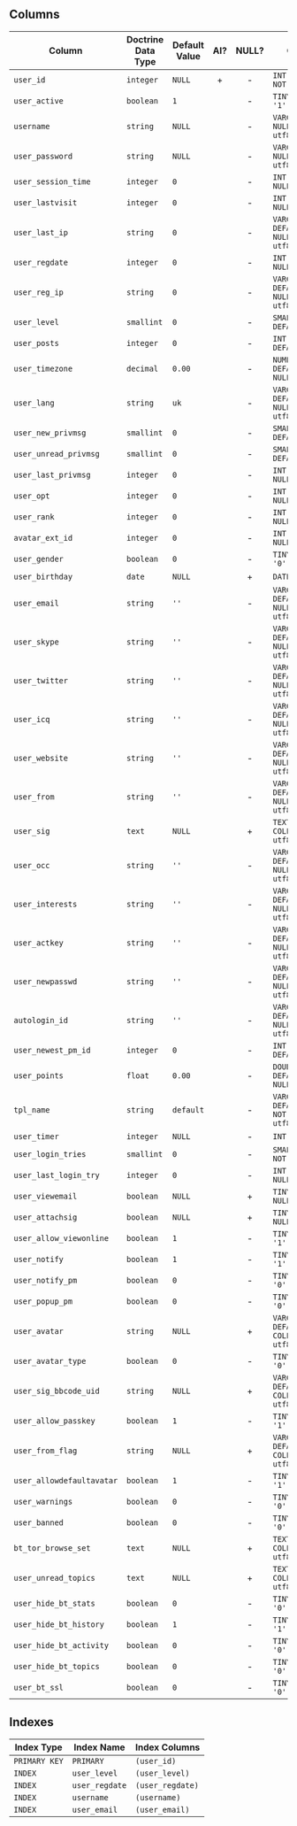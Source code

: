 ## Columns

| Column | Doctrine Data Type | Default Value | AI? | NULL? | Column DDL |
| ------ | ------------------ | ------------- | :-: | :---: | ---------- |
| `user_id` | `integer` | `NULL` | + | - | `INT AUTO_INCREMENT NOT NULL` |
| `user_active` | `boolean` | `1` |  | - | `TINYINT(1) DEFAULT '1' NOT NULL` |
| `username` | `string` | `NULL` |  | - | `VARCHAR(25) NOT NULL COLLATE utf8mb4_unicode_ci` |
| `user_password` | `string` | `NULL` |  | - | `VARCHAR(60) NOT NULL COLLATE utf8mb4_bin` |
| `user_session_time` | `integer` | `0` |  | - | `INT DEFAULT 0 NOT NULL` |
| `user_lastvisit` | `integer` | `0` |  | - | `INT DEFAULT 0 NOT NULL` |
| `user_last_ip` | `string` | `0` |  | - | `VARCHAR(42) DEFAULT '0' NOT NULL COLLATE utf8mb4_bin` |
| `user_regdate` | `integer` | `0` |  | - | `INT DEFAULT 0 NOT NULL` |
| `user_reg_ip` | `string` | `0` |  | - | `VARCHAR(42) DEFAULT '0' NOT NULL COLLATE utf8mb4_bin` |
| `user_level` | `smallint` | `0` |  | - | `SMALLINT UNSIGNED DEFAULT 0 NOT NULL` |
| `user_posts` | `integer` | `0` |  | - | `INT UNSIGNED DEFAULT 0 NOT NULL` |
| `user_timezone` | `decimal` | `0.00` |  | - | `NUMERIC(5, 2) DEFAULT '0.00' NOT NULL` |
| `user_lang` | `string` | `uk` |  | - | `VARCHAR(255) DEFAULT 'uk' NOT NULL COLLATE utf8mb4_unicode_ci` |
| `user_new_privmsg` | `smallint` | `0` |  | - | `SMALLINT UNSIGNED DEFAULT 0 NOT NULL` |
| `user_unread_privmsg` | `smallint` | `0` |  | - | `SMALLINT UNSIGNED DEFAULT 0 NOT NULL` |
| `user_last_privmsg` | `integer` | `0` |  | - | `INT DEFAULT 0 NOT NULL` |
| `user_opt` | `integer` | `0` |  | - | `INT DEFAULT 0 NOT NULL` |
| `user_rank` | `integer` | `0` |  | - | `INT DEFAULT 0 NOT NULL` |
| `avatar_ext_id` | `integer` | `0` |  | - | `INT DEFAULT 0 NOT NULL` |
| `user_gender` | `boolean` | `0` |  | - | `TINYINT(1) DEFAULT '0' NOT NULL` |
| `user_birthday` | `date` | `NULL` |  | + | `DATE DEFAULT NULL` |
| `user_email` | `string` | `''` |  | - | `VARCHAR(255) DEFAULT '' NOT NULL COLLATE utf8mb4_unicode_ci` |
| `user_skype` | `string` | `''` |  | - | `VARCHAR(32) DEFAULT '' NOT NULL COLLATE utf8mb4_unicode_ci` |
| `user_twitter` | `string` | `''` |  | - | `VARCHAR(15) DEFAULT '' NOT NULL COLLATE utf8mb4_unicode_ci` |
| `user_icq` | `string` | `''` |  | - | `VARCHAR(15) DEFAULT '' NOT NULL COLLATE utf8mb4_unicode_ci` |
| `user_website` | `string` | `''` |  | - | `VARCHAR(100) DEFAULT '' NOT NULL COLLATE utf8mb4_unicode_ci` |
| `user_from` | `string` | `''` |  | - | `VARCHAR(100) DEFAULT '' NOT NULL COLLATE utf8mb4_unicode_ci` |
| `user_sig` | `text` | `NULL` |  | + | `TEXT DEFAULT NULL COLLATE utf8mb4_unicode_ci` |
| `user_occ` | `string` | `''` |  | - | `VARCHAR(100) DEFAULT '' NOT NULL COLLATE utf8mb4_unicode_ci` |
| `user_interests` | `string` | `''` |  | - | `VARCHAR(255) DEFAULT '' NOT NULL COLLATE utf8mb4_unicode_ci` |
| `user_actkey` | `string` | `''` |  | - | `VARCHAR(32) DEFAULT '' NOT NULL COLLATE utf8mb4_bin` |
| `user_newpasswd` | `string` | `''` |  | - | `VARCHAR(60) DEFAULT '' NOT NULL COLLATE utf8mb4_bin` |
| `autologin_id` | `string` | `''` |  | - | `VARCHAR(12) DEFAULT '' NOT NULL COLLATE utf8mb4_bin` |
| `user_newest_pm_id` | `integer` | `0` |  | - | `INT UNSIGNED DEFAULT 0 NOT NULL` |
| `user_points` | `float` | `0.00` |  | - | `DOUBLE PRECISION DEFAULT '0.00' NOT NULL` |
| `tpl_name` | `string` | `default` |  | - | `VARCHAR(255) DEFAULT 'default' NOT NULL COLLATE utf8mb4_unicode_ci` |
| `user_timer` | `integer` | `NULL` |  | - | `INT NOT NULL` |
| `user_login_tries` | `smallint` | `0` |  | - | `SMALLINT DEFAULT 0 NOT NULL` |
| `user_last_login_try` | `integer` | `0` |  | - | `INT DEFAULT 0 NOT NULL` |
| `user_viewemail` | `boolean` | `NULL` |  | + | `TINYINT(1) DEFAULT NULL` |
| `user_attachsig` | `boolean` | `NULL` |  | + | `TINYINT(1) DEFAULT NULL` |
| `user_allow_viewonline` | `boolean` | `1` |  | - | `TINYINT(1) DEFAULT '1' NOT NULL` |
| `user_notify` | `boolean` | `1` |  | - | `TINYINT(1) DEFAULT '1' NOT NULL` |
| `user_notify_pm` | `boolean` | `0` |  | - | `TINYINT(1) DEFAULT '0' NOT NULL` |
| `user_popup_pm` | `boolean` | `0` |  | - | `TINYINT(1) DEFAULT '0' NOT NULL` |
| `user_avatar` | `string` | `NULL` |  | + | `VARCHAR(100) DEFAULT NULL COLLATE utf8_general_ci` |
| `user_avatar_type` | `boolean` | `0` |  | - | `TINYINT(1) DEFAULT '0' NOT NULL` |
| `user_sig_bbcode_uid` | `string` | `NULL` |  | + | `VARCHAR(10) DEFAULT NULL COLLATE utf8_general_ci` |
| `user_allow_passkey` | `boolean` | `1` |  | - | `TINYINT(1) DEFAULT '1' NOT NULL` |
| `user_from_flag` | `string` | `NULL` |  | + | `VARCHAR(25) DEFAULT NULL COLLATE utf8_general_ci` |
| `user_allowdefaultavatar` | `boolean` | `1` |  | - | `TINYINT(1) DEFAULT '1' NOT NULL` |
| `user_warnings` | `boolean` | `0` |  | - | `TINYINT(1) DEFAULT '0' NOT NULL` |
| `user_banned` | `boolean` | `0` |  | - | `TINYINT(1) DEFAULT '0' NOT NULL` |
| `bt_tor_browse_set` | `text` | `NULL` |  | + | `TEXT DEFAULT NULL COLLATE utf8_general_ci` |
| `user_unread_topics` | `text` | `NULL` |  | + | `TEXT DEFAULT NULL COLLATE utf8_general_ci` |
| `user_hide_bt_stats` | `boolean` | `0` |  | - | `TINYINT(1) DEFAULT '0' NOT NULL` |
| `user_hide_bt_history` | `boolean` | `1` |  | - | `TINYINT(1) DEFAULT '1' NOT NULL` |
| `user_hide_bt_activity` | `boolean` | `0` |  | - | `TINYINT(1) DEFAULT '0' NOT NULL` |
| `user_hide_bt_topics` | `boolean` | `0` |  | - | `TINYINT(1) DEFAULT '0' NOT NULL` |
| `user_bt_ssl` | `boolean` | `0` |  | - | `TINYINT(1) DEFAULT '0' NOT NULL` |

## Indexes

| Index Type | Index Name | Index Columns |
| ---------- | ---------- | ------------- |
| `PRIMARY KEY` | `PRIMARY` | `(user_id)` |
| `INDEX` | `user_level` | `(user_level)` |
| `INDEX` | `user_regdate` | `(user_regdate)` |
| `INDEX` | `username` | `(username)` |
| `INDEX` | `user_email` | `(user_email)` |

